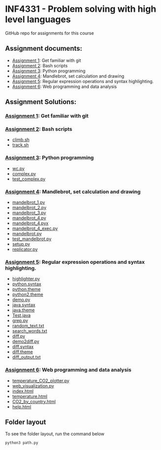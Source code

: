 # INF4331 - Problem solving with high level languages
GitHub repo for assignments for this course

## Assignment documents:
* [Assignment 1](https://github.com/UiO-INF3331/INF4331-tanusanr/blob/master/assignment1/assignment_1.pdf): Get familiar with git
* [Assignment 2](https://github.com/UiO-INF3331/INF4331-tanusanr/blob/master/assignment2/assignment_2.pdf): Bash scripts
* [Assignment 3](https://github.com/UiO-INF3331/INF4331-tanusanr/blob/master/assignment3/assignment_3.pdf): Python programming
* [Assignment 4](https://github.com/UiO-INF3331/INF4331-tanusanr/blob/master/assignment4/assignment_4.pdf): Mandlebrot, set calculation and drawing
* [Assignment 5](https://github.com/UiO-INF3331/INF4331-tanusanr/blob/master/assignment5/assignment_5.pdf): Regular expression operations and syntax highlighting.
* [Assignment 6](https://github.com/UiO-INF3331/INF4331-tanusanr/blob/master/assignment6/assignment_6.pdf): Web programming and data analysis

## Assignment Solutions:
### [Assignment 1](https://github.com/UiO-INF3331/INF4331-tanusanr/tree/master/assignment1): Get familiar with git

### [Assignment 2](https://github.com/UiO-INF3331/INF4331-tanusanr/tree/master/assignment2): Bash scripts
* [climb.sh](https://github.com/UiO-INF3331/INF4331-tanusanr/blob/master/assignment2/climb.sh)
* [track.sh](https://github.com/UiO-INF3331/INF4331-tanusanr/blob/master/assignment2/track.sh)

### [Assignment 3](https://github.com/UiO-INF3331/INF4331-tanusanr/tree/master/assignment3): Python programming
* [wc.py](https://github.com/UiO-INF3331/INF4331-tanusanr/blob/master/assignment3/wc.py)
* [complex.py](https://github.com/UiO-INF3331/INF4331-tanusanr/blob/master/assignment3/complex.py)
* [test_complex.py](https://github.com/UiO-INF3331/INF4331-tanusanr/blob/master/assignment3/test_complex.py)

### [Assignment 4](https://github.com/UiO-INF3331/INF4331-tanusanr/tree/master/assignment4): Mandlebrot, set calculation and drawing
* [mandelbrot_1.py](https://github.com/UiO-INF3331/INF4331-tanusanr/blob/master/assignment4/mandelbrot_1.py)
* [mandelbrot_2.py](https://github.com/UiO-INF3331/INF4331-tanusanr/blob/master/assignment4/mandelbrot_2.py)
* [mandelbrot_3.py](https://github.com/UiO-INF3331/INF4331-tanusanr/blob/master/assignment4/mandelbrot_3.py)
* [mandelbrot_4.py](https://github.com/UiO-INF3331/INF4331-tanusanr/blob/master/assignment4/cython/mandelbrot_4.py)
* [mandelbrot_4.pyx](https://github.com/UiO-INF3331/INF4331-tanusanr/blob/master/assignment4/cython/mandelbrot_4_cython.pyx)
* [mandelbrot_4_exec.py](https://github.com/UiO-INF3331/INF4331-tanusanr/blob/master/assignment4/cython/mandelbrot_4_exec.py)
* [mandelbrot.py](https://github.com/UiO-INF3331/INF4331-tanusanr/blob/master/assignment4/mandelbrot.py)
* [test_mandelbrot.py](https://github.com/UiO-INF3331/INF4331-tanusanr/blob/master/assignment4/test_mandelbrot.py)
* [setup.py](https://github.com/UiO-INF3331/INF4331-tanusanr/blob/master/assignment4/setup.py)
* [replicator.py](https://github.com/UiO-INF3331/INF4331-tanusanr/blob/master/assignment4/replicator.py)

### [Assignment 5](https://github.com/UiO-INF3331/INF4331-tanusanr/tree/master/assignment5): Regular expression operations and syntax highlighting.
* [highlighter.py](https://github.com/UiO-INF3331/INF4331-tanusanr/blob/master/assignment5/highlighter.py)
* [python.syntax](https://github.com/UiO-INF3331/INF4331-tanusanr/blob/master/assignment5/python.syntax)
* [python.theme](https://github.com/UiO-INF3331/INF4331-tanusanr/blob/master/assignment5/python.theme)
* [python2.theme](https://github.com/UiO-INF3331/INF4331-tanusanr/blob/master/assignment5/python2.theme)
* [demo.py](https://github.com/UiO-INF3331/INF4331-tanusanr/blob/master/assignment5/demo.py)
* [java.syntax](https://github.com/UiO-INF3331/INF4331-tanusanr/blob/master/assignment5/java.syntax)
* [java.theme](https://github.com/UiO-INF3331/INF4331-tanusanr/blob/master/assignment5/java.theme)
* [Test.java](https://github.com/UiO-INF3331/INF4331-tanusanr/blob/master/assignment5/Test.java)
* [grep.py](https://github.com/UiO-INF3331/INF4331-tanusanr/blob/master/assignment5/grep.py)
* [random_text.txt](https://github.com/UiO-INF3331/INF4331-tanusanr/blob/master/assignment5/random_text.txt)
* [search_words.txt](https://github.com/UiO-INF3331/INF4331-tanusanr/blob/master/assignment5/search_words.txt)
* [diff.py](https://github.com/UiO-INF3331/INF4331-tanusanr/blob/master/assignment5/diff.py)
* [demo2diff.py](https://github.com/UiO-INF3331/INF4331-tanusanr/blob/master/assignment5/demo2diff.py)
* [diff.syntax](https://github.com/UiO-INF3331/INF4331-tanusanr/blob/master/assignment5/diff.syntax)
* [diff.theme](https://github.com/UiO-INF3331/INF4331-tanusanr/blob/master/assignment5/diff.theme)
* [diff_output.txt](https://github.com/UiO-INF3331/INF4331-tanusanr/blob/master/assignment5/diff_output.txt)

### [Assignment 6](https://github.com/UiO-INF3331/INF4331-tanusanr/tree/master/assignment6): Web programming and data analysis
* [temperature_CO2_plotter.py](https://github.com/UiO-INF3331/INF4331-tanusanr/blob/master/assignment6/temperature_CO2_plotter.py)
* [web_visualization.py](https://github.com/UiO-INF3331/INF4331-tanusanr/blob/master/assignment6/web_visualization.py)
* [index.html](https://github.com/UiO-INF3331/INF4331-tanusanr/tree/master/assignment6/templates/index.html)
* [temperature.html](https://github.com/UiO-INF3331/INF4331-tanusanr/tree/master/assignment6/templates/temperature.html)
* [CO2_by_country.html](https://github.com/UiO-INF3331/INF4331-tanusanr/tree/master/assignment6/templates/CO2_by_country.html)
* [help.html](https://github.com/UiO-INF3331/INF4331-tanusanr/tree/master/assignment6/templates/help.html)

## Folder layout
To see the folder layout, run the command below
```
python3 path.py
```
